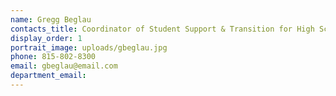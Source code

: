 ```yaml
---
name: Gregg Beglau
contacts_title: Coordinator of Student Support & Transition for High School Equivalency & ESL
display_order: 1
portrait_image: uploads/gbeglau.jpg
phone: 815-802-8300
email: gbeglau@email.com
department_email:
---
```


